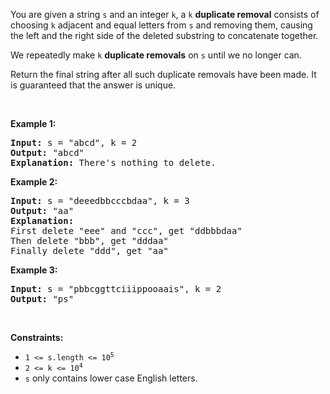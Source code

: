 You are given a string `` s `` and an integer `` k ``, a `` k `` __duplicate removal__ consists of choosing `` k `` adjacent and equal letters from `` s `` and removing them, causing the left and the right side of the deleted substring to concatenate together.

We repeatedly make `` k `` __duplicate removals__ on `` s `` until we no longer can.

Return the final string after all such duplicate removals have been made. It is guaranteed that the answer is unique.

&nbsp;

__Example 1:__

<pre>
<strong>Input:</strong> s = "abcd", k = 2
<strong>Output:</strong> "abcd"
<strong>Explanation: </strong>There's nothing to delete.</pre>

__Example 2:__

<pre>
<strong>Input:</strong> s = "deeedbbcccbdaa", k = 3
<strong>Output:</strong> "aa"
<strong>Explanation: 
</strong>First delete "eee" and "ccc", get "ddbbbdaa"
Then delete "bbb", get "dddaa"
Finally delete "ddd", get "aa"</pre>

__Example 3:__

<pre>
<strong>Input:</strong> s = "pbbcggttciiippooaais", k = 2
<strong>Output:</strong> "ps"
</pre>

&nbsp;

__Constraints:__

*   <code>1 &lt;= s.length &lt;= 10<sup>5</sup></code>
*   <code>2 &lt;= k &lt;= 10<sup>4</sup></code>
*   `` s `` only contains lower case English letters.